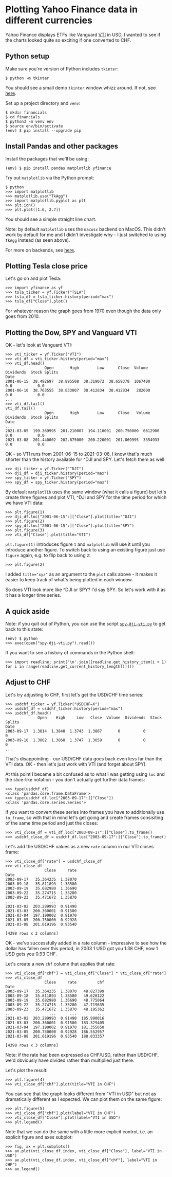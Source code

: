 Plotting Yahoo Finance data in different currencies
===================================================

Yahoo Finance displays ETFs like Vanguard [VTI](https://yhoo.it/3emWbmu) in USD, I wanted to see if the charts looked quite so exciting if one converted to CHF.

Python setup
-----------

Make sure you're version of Python includes `tkinter`:

```
$ python -m tkinter
```

You should see a small demo `tkinter` window whizz around. If not, see [here](https://github.com/george-hawkins/snippets/blob/master/install-python.md#tkiniter).

Set up a project directory and `venv`:

```
$ mkdir financials
$ cd financials
$ python3 -m venv env
$ source env/bin/activate
(env) $ pip install --upgrade pip
```

Install Pandas and other packages
---------------------------------

Install the packages that we'll be using:

```
(env) $ pip install pandas matplotlib yfinance
```

Try out `matplotlib` via the Python prompt:

```
$ python
>>> import matplotlib
>>> matplotlib.use("TkAgg")
>>> import matplotlib.pyplot as plt
>>> plt.ion()
>>> plt.plot([1.6, 2.7])
```

You should see a simple straight line chart.

Note: by default `matplotlib` uses the `macosx` backend on MacOS. This didn't work by default for me and I didn't investigate why - I just switched to using `TkAgg` instead (as seen above).

For more on backends, see [here](https://matplotlib.org/stable/tutorials/introductory/usage.html?highlight=tkagg#backends).

Plotting Tesla close price
-------------------------

Let's go on and plot Tesla:

```
>>> import yfinance as yf
>>> tsla_ticker = yf.Ticker("TSLA")
>>> tsla_df = tsla_ticker.history(period="max")
>>> tsla_df["Close"].plot()
```

For whatever reason the graph goes from 1970 even though the data only goes from 2010.

Plotting the Dow, SPY and Vanguard VTI
--------------------------------------

OK - let's look at Vanguard VTI:

```
>>> vti_ticker = yf.Ticker("VTI")
>>> vti_df = vti_ticker.history(period="max")
>>> vti_df.head()
                 Open       High        Low      Close  Volume  Dividends  Stock Splits
Date                                                                                   
2001-06-15  38.492697  38.895508  38.319072  38.659378  1067400        0.0           0.0
2001-06-18  38.763555  38.833007  38.412834  38.412834   282600        0.0           0.0
...
>>> vti_df.tail()
vti_df.tail()
                 Open       High        Low      Close   Volume  Dividends  Stock Splits
Date                                                                                    
...
2021-03-05  199.369995  201.210007  194.110001  200.750000  6612900        0.0           0.0
2021-03-08  201.440002  202.875000  200.220001  201.869995  3354933        0.0           0.0
```

OK - so VTI runs from 2001-06-15 to 2021-03-08, I know that's much shorter than the history available for ^DJI and SPY. Let's fetch them as well:

```
>>> dji_ticker = yf.Ticker("^DJI")
>>> dji_df = dji_ticker.history(period="max")
>>> spy_ticker = yf.Ticker("SPY")
>>> spy_df = spy_ticker.history(period="max")
```

By default `matplotlib` uses the same window (what it calls a figure) but let's create three figures and plot VTI, ^DJI and SPY for the time period for which we have VTI data:

```
>>> plt.figure(1)
>>> dji_df.loc["2001-06-15":]["Close"].plot(title="^DJI")
>>> plt.figure(2)
>>> spy_df.loc["2001-06-15":]["Close"].plot(title="SPY")
>>> plt.figure(3)
>>> vti_df["Close"].plot(title="VTI")
```

`plt.figure(1)` introduces figure `1` and `matplotlib` will use it until you introduce another figure. To switch back to using an existing figure just use `figure` again, e.g. to flip back to using `2`:

```
>>> plt.figure(2)
```

I added `title="xyz"` as an argument to the `plot` calls above - it makes it easier to keep track of what's being plotted in each window.

So does VTI look more like ^DJI or SPY? I'd say SPY. So let's work with it as it has a longer time series.

A quick aside
-------------

Note: if you quit out of Python, you can use the script [`spy-dji-vti.py`](spy-dji-vti.py) to get back to this state:

```
(env) $ python
>>> exec(open("spy-dji-vti.py").read())
```

If you want to see a history of commands in the Python shell:

```
>>> import readline; print('\n'.join([readline.get_history_item(i + 1) for i in range(readline.get_current_history_length())]))
```

Adjust to CHF
-------------

Let's try adjusting to CHF, first let's get the USD/CHF time series:

```
>>> usdchf_ticker = yf.Ticker("USDCHF=X")
>>> usdchf_df = usdchf_ticker.history(period="max")
>>> usdchf_df.head()
              Open    High     Low   Close  Volume  Dividends  Stock Splits
Date                                                                       
2003-09-17  1.3814  1.3840  1.3743  1.3807       0          0             0
2003-09-18  1.3802  1.3868  1.3747  1.3858       0          0             0
...
```

That's disappointing - our USD/CHF data goes back even less far than the VTI data. OK - then let's just work with VTI (and forget about SPY).

At this point I became a bit confused as to what I was getting using `loc` and the slice-like notation - you don't actually get further data frames:

```
>>> type(usdchf_df)
<class 'pandas.core.frame.DataFrame'>
>>> type(usdchf_df.loc["2003-09-17":]["Close"])
<class 'pandas.core.series.Series'>
```

If you want to convert these series into frames you have to additionally use `to_frame`, so with that in mind let's get going and create frames consisiting of the same time period and just the closes:

```
>>> vti_close_df = vti_df.loc["2003-09-17":]["Close"].to_frame()
>>> usdchf_close_df = usdchf_df.loc["2003-09-17":]["Close"].to_frame()
```

Let's add the USD/CHF values as a new `rate` column in our VTI closes frame:

```
>>> vti_close_df["rate"] = usdchf_close_df
>>> vti_close_df
                 Close     rate
Date                           
2003-09-17   35.364235  1.38070
2003-09-18   35.811893  1.38580
2003-09-19   35.682980  1.36690
2003-09-22   35.274715  1.35280
2003-09-23   35.471672  1.35870
...                ...      ...
2021-03-02  203.289993  0.91490
2021-03-03  200.360001  0.91500
2021-03-04  197.190002  0.91970
2021-03-05  200.750000  0.92928
2021-03-08  201.019196  0.93540

[4398 rows x 2 columns]
```

OK - we've successfully added in a rate column - impressive to see how the dollar has fallen over this period, in 2003 1 USD got you 1.38 CHF, now 1 USD gets you 0.93 CHF.

Let's create a new `chf` column that applies that rate:

```
>>> vti_close_df["chf"] = vti_close_df["Close"] * vti_close_df["rate"]
>>> vti_close_df
                 Close     rate         chf
Date                                       
2003-09-17   35.364235  1.38070   48.827399
2003-09-18   35.811893  1.38580   49.628122
2003-09-19   35.682980  1.36690   48.775064
2003-09-22   35.274715  1.35280   47.719635
2003-09-23   35.471672  1.35870   48.195362
...                ...      ...         ...
2021-03-02  203.289993  0.91490  185.990016
2021-03-03  200.360001  0.91500  183.329405
2021-03-04  197.190002  0.91970  181.355650
2021-03-05  200.750000  0.92928  186.552957
2021-03-08  201.019196  0.93540  188.033357

[4398 rows x 3 columns]
```

Note: if the rate had been expressed as CHF/USD, rather than USD/CHF, we'd obviously have divided rather than multiplied just there.

Let's plot the result:

```
>>> plt.figure(4)
>>> vti_close_df["chf"].plot(title="VTI in CHF")
```

You can see that the graph looks different from "VTI in USD" but not as dramatically different as I expected. We can plot them on the same figure:

```
>>> plt.figure(5)
>>> vti_close_df["chf"].plot(label="VTI in CHF")
>>> vti_close_df["Close"].plot(label="VTI in USD")
>>> plt.legend()
```

Note that we can do the same with a little more explicit control, i.e. an explicit figure and axes subplot:

```
>>> fig, ax = plt.subplots()
>>> ax.plot(vti_close_df.index, vti_close_df["Close"], label="VTI in USD")
>>> ax.plot(vti_close_df.index, vti_close_df["chf"], label="VTI in CHF")
>>> ax.legend()
```
